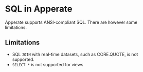 # SQL in Apperate

Apperate supports ANSI-compliant SQL. There are however some limitations.

## Limitations

- SQL `JOIN` with real-time datasets, such as CORE.QUOTE, is not supported.
- `SELECT *` is not supported for views.